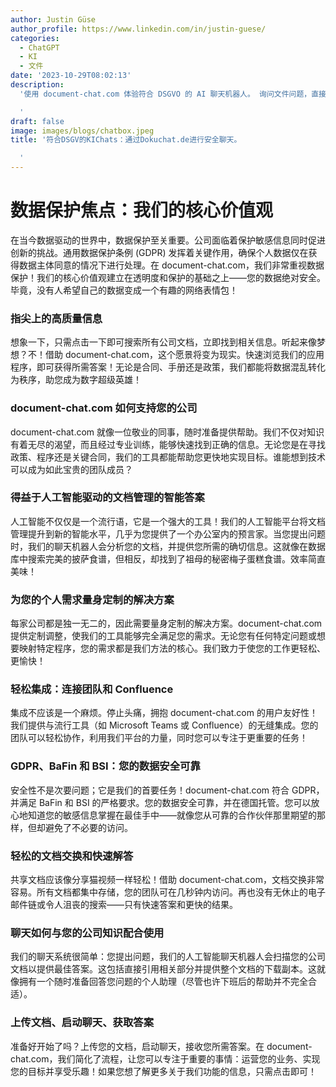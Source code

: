 ```yaml
---
author: Justin Güse
author_profile: https://www.linkedin.com/in/justin-guese/
categories:
  - ChatGPT
  - KI
  - 文件
date: '2023-10-29T08:02:13'
description:
  '使用 document-chat.com 体验符合 DSGVO 的 AI 聊天机器人。 询问文件问题，直接从您的数据获得精确答案。 数据保护有保障！

  '
draft: false
image: images/blogs/chatbox.jpeg
title: '符合DSGV的KIChats：通过Dokuchat.de进行安全聊天。

  '
---
```


# 数据保护焦点：我们的核心价值观

在当今数据驱动的世界中，数据保护至关重要。公司面临着保护敏感信息同时促进创新的挑战。通用数据保护条例 (GDPR) 发挥着关键作用，确保个人数据仅在获得数据主体同意的情况下进行处理。在 document-chat.com，我们非常重视数据保护！我们的核心价值观建立在透明度和保护的基础之上——您的数据绝对安全。毕竟，没有人希望自己的数据变成一个有趣的网络表情包！

### 指尖上的高质量信息

想象一下，只需点击一下即可搜索所有公司文档，立即找到相关信息。听起来像梦想？不！借助 document-chat.com，这个愿景将变为现实。快速浏览我们的应用程序，即可获得所需答案！无论是合同、手册还是政策，我们都能将数据混乱转化为秩序，助您成为数字超级英雄！

### document-chat.com 如何支持您的公司

document-chat.com 就像一位敬业的同事，随时准备提供帮助。我们不仅对知识有着无尽的渴望，而且经过专业训练，能够快速找到正确的信息。无论您是在寻找政策、程序还是关键合同，我们的工具都能帮助您更快地实现目标。谁能想到技术可以成为如此宝贵的团队成员？

### 得益于人工智能驱动的文档管理的智能答案

人工智能不仅仅是一个流行语，它是一个强大的工具！我们的人工智能平台将文档管理提升到新的智能水平，几乎为您提供了一个办公室内的预言家。当您提出问题时，我们的聊天机器人会分析您的文档，并提供您所需的确切信息。这就像在数据库中搜索完美的披萨食谱，但相反，却找到了祖母的秘密梅子蛋糕食谱。效率简直美味！

### 为您的个人需求量身定制的解决方案

每家公司都是独一无二的，因此需要量身定制的解决方案。document-chat.com 提供定制调整，使我们的工具能够完全满足您的需求。无论您有任何特定问题或想要映射特定程序，您的需求都是我们方法的核心。我们致力于使您的工作更轻松、更愉快！

### 轻松集成：连接团队和 Confluence

集成不应该是一个麻烦。停止头痛，拥抱 document-chat.com 的用户友好性！我们提供与流行工具（如 Microsoft Teams 或 Confluence）的无缝集成。您的团队可以轻松协作，利用我们平台的力量，同时您可以专注于更重要的任务！

### GDPR、BaFin 和 BSI：您的数据安全可靠

安全性不是次要问题；它是我们的首要任务！document-chat.com 符合 GDPR，并满足 BaFin 和 BSI 的严格要求。您的数据安全可靠，并在德国托管。您可以放心地知道您的敏感信息掌握在最佳手中——就像您从可靠的合作伙伴那里期望的那样，但却避免了不必要的访问。

### 轻松的文档交换和快速解答

共享文档应该像分享猫视频一样轻松！借助 document-chat.com，文档交换非常容易。所有文档都集中存储，您的团队可在几秒钟内访问。再也没有无休止的电子邮件链或令人沮丧的搜索——只有快速答案和更快的结果。

### 聊天如何与您的公司知识配合使用

我们的聊天系统很简单：您提出问题，我们的人工智能聊天机器人会扫描您的公司文档以提供最佳答案。这包括直接引用相关部分并提供整个文档的下载副本。这就像拥有一个随时准备回答您问题的个人助理（尽管也许下班后的帮助并不完全合适）。

### 上传文档、启动聊天、获取答案

准备好开始了吗？上传您的文档，启动聊天，接收您所需答案。在 document-chat.com，我们简化了流程，让您可以专注于重要的事情：运营您的业务、实现您的目标并享受乐趣！如果您想了解更多关于我们功能的信息，只需点击即可！
